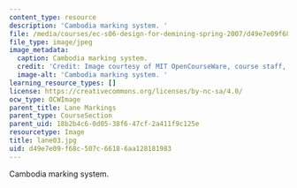 ```yaml
---
content_type: resource
description: 'Cambodia marking system. '
file: /media/courses/ec-s06-design-for-demining-spring-2007/d49e7e09f68c507c66186aa128181983_lane03.jpg
file_type: image/jpeg
image_metadata:
  caption: Cambodia marking system.
  credit: 'Credit: Image courtesy of MIT OpenCourseWare, course staff, and students.'
  image-alt: 'Cambodia marking system. '
learning_resource_types: []
license: https://creativecommons.org/licenses/by-nc-sa/4.0/
ocw_type: OCWImage
parent_title: Lane Markings
parent_type: CourseSection
parent_uid: 18b2b4c6-0d05-38f6-47cf-2a411f9c125e
resourcetype: Image
title: lane03.jpg
uid: d49e7e09-f68c-507c-6618-6aa128181983
---
```

Cambodia marking system. 